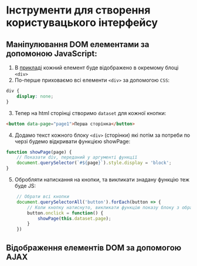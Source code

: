 # Інструменти для створення користувацького інтерфейсу  
## Маніпулювання DOM елементами за допомоною JavaScript:   
1. В [прикладі](singlepage.html) кожний елемент буде відображено в окремому блоці `<div>`  
2. По-перше приховаємо всі елементи `<div>`  за допомогою `CSS`:  
```css
div {
    display: none;
}
```   
3. Тепер на html сторінці створимо `dataset` для кожної кнопки:
```html 
<button data-page="page1">Перша сторінка</button>
```
4. Додамо текст кожного блоку `<div>` (сторінки) які потім за потреби по черзі будемо відкривати функцією showPage:  
```js
function showPage(page) {
    // Показати div, переданий у аргументі функції
    document.querySelector(`#${page}`).style.display = 'block';
}
```
5. Обробляти натискання на кнопки, та викликати знадану функцію теж буде JS:  
```js
    // Обрати всі кнопки
    document.querySelectorAll('button').forEach(button => {
        // Коли кнопку натиснуто, викликати функцію показу блоку з обраним id 
        button.onclick = function() {
            showPage(this.dataset.page);
        }
    })
``` 
## Відображення елементів DOM за допомогою AJAX